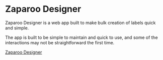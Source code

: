 # Zaparoo Designer

Zaparoo Designer is a web app built to make bulk creation of labels quick and simple.

The app is built to be simple to maintain and quick to use, and some of the interactions may not be straightforward the first time.

[Zaparoo Designer](https://design.zaparoo.org/)

